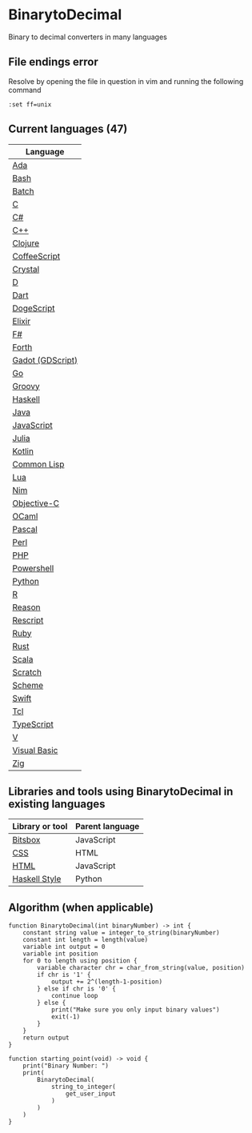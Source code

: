 # BinarytoDecimal

Binary to decimal converters in many languages

## File endings error

Resolve by opening the file in question in vim and running the following command

```vim
:set ff=unix
```

## Current languages (47)

| Language                               |
| -------------------------------------- |
| [Ada](BinarytoDecimal.adb)             |
| [Bash](BinarytoDecimal.sh)             |
| [Batch](BinarytoDecimal.bat)           |
| [C](BinarytoDecimal.c)                 |
| [C#](BinarytoDecimal.cs)               |
| [C++](BinarytoDecimal.cpp)             |
| [Clojure](BinarytoDecimal.clj)         |
| [CoffeeScript](BinarytoDecimal.coffee) |
| [Crystal](BinarytoDecimal.cr)          |
| [D](BinarytoDecimal.d)                 |
| [Dart](BinarytoDecimal.dart)           |
| [DogeScript](BinarytoDecimal.djs)      |
| [Elixir](BinarytoDecimal.exs)          |
| [F#](BinarytoDecimal.fsx)              |
| [Forth](BinarytoDecimal.fth)           |
| [Gadot (GDScript)](BinarytoDecimal.gd) |
| [Go](BinarytoDecimal.go)               |
| [Groovy](BinarytoDecimal.gvy)          |
| [Haskell](BinarytoDecimal.hs)          |
| [Java](BinarytoDecimal.java)           |
| [JavaScript](BinarytoDecimal.js)       |
| [Julia](BinarytoDecimal.jl)            |
| [Kotlin](BinarytoDecimal.kt)           |
| [Common Lisp](BinarytoDecimal.lsp)     |
| [Lua](BinarytoDecimal.lua)             |
| [Nim](BinarytoDecimal.nim)             |
| [Objective-C](BinarytoDecimal.m)       |
| [OCaml](BinarytoDecimal.ml)            |
| [Pascal](BinarytoDecimal.pas)          |
| [Perl](BinarytoDecimal.pl)             |
| [PHP](BinarytoDecimal.php)             |
| [Powershell](BinarytoDecimal.ps1)      |
| [Python](BinarytoDecimal.py)           |
| [R](BinarytoDecimal.r)                 |
| [Reason](BinarytoDecimal.re)           |
| [Rescript](BinarytoDecimal.res)        |
| [Ruby](BinarytoDecimal.rb)             |
| [Rust](BinarytoDecimal.rs)             |
| [Scala](BinarytoDecimal.scala)         |
| [Scratch](BinarytoDecimal.sb3)         |
| [Scheme](BinarytoDecimal.scm)          |
| [Swift](BinarytoDecimal.swift)         |
| [Tcl](BinarytoDecimal.tcl)             |
| [TypeScript](BinarytoDecimal.ts)       |
| [V](BinarytoDecimal.v)                 |
| [Visual Basic](BinarytoDecimal.vb)     |
| [Zig](BinarytoDecimal.zig)             |

## Libraries and tools using BinarytoDecimal in existing languages

| Library or tool                                   | Parent language |
| ------------------------------------------------- | --------------- |
| [Bitsbox](BinarytoDecimal.bitsbox.js)             | JavaScript      |
| [CSS](BinarytoDecimal.css)                        | HTML            |
| [HTML](BinarytoDecimal.html)                      | JavaScript      |
| [Haskell Style](BinarytoDecimal.haskell_style.py) | Python          |

## Algorithm (when applicable)

```pseudocode
function BinarytoDecimal(int binaryNumber) -> int {
    constant string value = integer_to_string(binaryNumber)
    constant int length = length(value)
    variable int output = 0
    variable int position
    for 0 to length using position {
        variable character chr = char_from_string(value, position)
        if chr is '1' {
            output += 2^(length-1-position)
        } else if chr is '0' {
            continue loop
        } else {
            print("Make sure you only input binary values")
            exit(-1)
        }
    }
    return output
}

function starting_point(void) -> void {
    print("Binary Number: ")
    print(
        BinarytoDecimal(
            string_to_integer(
                get_user_input
            )
        )
    )
}
```
